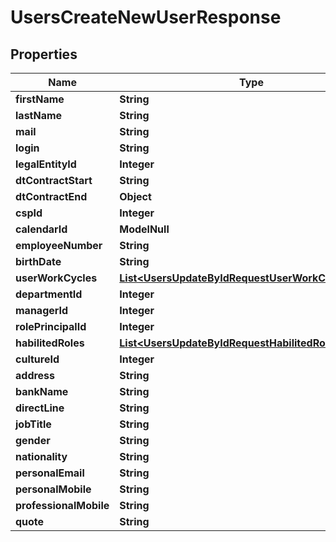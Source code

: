 

# UsersCreateNewUserResponse


## Properties

| Name | Type | Description | Notes |
|------------ | ------------- | ------------- | -------------|
|**firstName** | **String** |  |  |
|**lastName** | **String** |  |  |
|**mail** | **String** |  |  |
|**login** | **String** |  |  |
|**legalEntityId** | **Integer** |  |  |
|**dtContractStart** | **String** |  |  |
|**dtContractEnd** | **Object** |  |  [optional] |
|**cspId** | **Integer** |  |  [optional] |
|**calendarId** | **ModelNull** |  |  [optional] |
|**employeeNumber** | **String** |  |  [optional] |
|**birthDate** | **String** |  |  [optional] |
|**userWorkCycles** | [**List&lt;UsersUpdateByIdRequestUserWorkCyclesInner&gt;**](UsersUpdateByIdRequestUserWorkCyclesInner.md) |  |  [optional] |
|**departmentId** | **Integer** |  |  |
|**managerId** | **Integer** |  |  [optional] |
|**rolePrincipalId** | **Integer** |  |  |
|**habilitedRoles** | [**List&lt;UsersUpdateByIdRequestHabilitedRolesInner&gt;**](UsersUpdateByIdRequestHabilitedRolesInner.md) |  |  [optional] |
|**cultureId** | **Integer** |  |  [optional] |
|**address** | **String** |  |  [optional] |
|**bankName** | **String** |  |  [optional] |
|**directLine** | **String** |  |  [optional] |
|**jobTitle** | **String** |  |  [optional] |
|**gender** | **String** |  |  [optional] |
|**nationality** | **String** |  |  [optional] |
|**personalEmail** | **String** |  |  [optional] |
|**personalMobile** | **String** |  |  [optional] |
|**professionalMobile** | **String** |  |  [optional] |
|**quote** | **String** |  |  [optional] |



